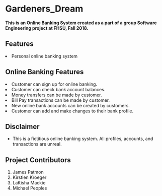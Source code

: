 # Gardeners_Dream
<b> This is an Online Banking System created as a part of a group Software Engineering project at FHSU, Fall 2018.</b>


Features
--------
  <li> Personal online banking system

Online Banking Features
---------------------------
  <li> Customer can sign up for online banking.
  <li> Customer can check bank account balances. 
  <li> Money transfers can be made by customer.
  <li> Bill Pay transactions can be made by customer.
  <li> New online bank accounts can be created by customers.
  <li> Customer can add and make changes to their bank profile.


Disclaimer
----------

* This is a fictitious online banking system. All profiles, accounts, and transactions are unreal.

Project Contributors
--------------------

1. James Patmon
2. Kirstien Kroeger
3. LaKisha Mackie
4. Michael Peoples
